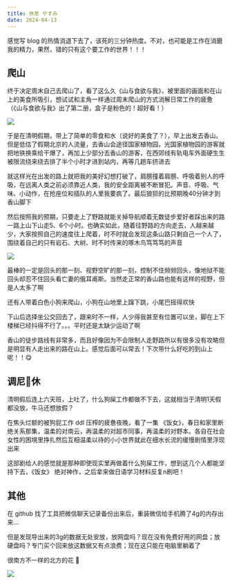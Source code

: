 ```yaml
---
title: 休息 やすみ
date: 2024-04-13
---
```


感觉写 blog 的热情消退下去了，该死的三分钟热度。不对，也可能是工作在消磨我的精力，果然，错的只有这个要工作的世界！！！

## 爬山

终于决定周末自己去爬山了，看了这么久《山与食欲与我》，被里面的画面和在山上的美食所吸引，想试试和主角一样通过周末爬山的方式消解日常工作的疲惫（《山与食欲与我》出了第二册，盒子是粉色的！超好看！）

![](https://img1.doubanio.com/view/subject/l/public/s34530829.jpg)

于是在清明假期，带上了简单的零食和水（说好的美食了？），早上出发去香山。但是低估了假期北京的人流量，去香山会途径国家植物园，光国家植物园的游客就把地铁换乘给干爆了，再加上少部分去香山的游客，在西郊线有轨电车外面硬生生被限流绕来绕去排了半个小时才进到站内，再等几趟车挤进去

就这样光在出发的路上就把我的美好幻想打破了，肩膀撞着肩膀、呼吸着别人的呼吸，在远离人类之前必须靠近人类，我的安全距离被不断冒犯。声音、呼吸、气味、小动作，在抢座位和插队的人里我要疯了。最后狼狈的比预期晚40分钟才到香山脚下

然后按照我的预期，只要走上了野路就能关掉导航顺着无数徒步爱好者踩出来的路一路上山下山走5、6个小时。也确实如此，随着往野路的方向走去，人越来越少，大家按照自己的速度往上爬着，时不时就会发现这条山路只剩自己一个人了，围绕着自己的只有岩石、大树、时不时传来的啄木鸟笃笃笃的声音

![](https://kingan-md-img.oss-cn-guangzhou.aliyuncs.com/blog/20240413154620691.jpeg?x-oss-process=image/format,webp/resize,w_640)

最棒的一定是回头的那一刻、视野空旷的那一刻，控制不住频频回头，像地狱不能回头却忍不住回头看亡妻的俄耳甫斯。当然走正常的香山路也能有这样的视野，但是人太多了啊

还有人带着白色小狗来爬山，小狗在山地里上蹿下跳，小尾巴摇得欢快

下山后选择坐公交回去了，跟来时不一样，人少得我甚至有位置可以坐，脚在上下楼梯已经抖得不行了。。。平时还是太缺少运动了啊

香山的徒步路线有非常多，而且好像因为不会限制人走野路所以有很多没有攻略但是明显有人走出来的路在山上。感觉后面可以常去！下次带什么好吃的到山上呢！！😋

## 调尼🐎休

清明假后连上六天班，上吐了，什么狗屎工作都做不下去，这就相当于清明1天假都没放，牛马还想放假？

在焦头烂额的被狗屁工作 ddl 压榨的疲惫夜晚，看了一集 《饭女》，春日和家里断绝关系那集，温柔的对南云，再温柔的对超市同事，再温柔的对野本。各自在社会女性的困境里挣扎然后互相温柔以待的小小世界就此在细水长流的缓慢剧情里浮现出来

这部剧给人的感觉就是那种即使现实里再做着什么狗屎工作，想到这几个人都能坚持下去，《饭女》 绝对神作，之后拿来做日语学习材料反复n刷吧！

## 其他

在 github 找了工具把微信聊天记录备份出来后，重装微信给手机腾了4g的内存出来...

但是发现导出来的3g的数据无处安放，放网盘吗？现在没有免费好用的网盘；放硬盘吗？专门买个回来放这数据又有点浪费；现在这只能在电脑里躺着了

很南方不一样的北方的花 🌸

![](https://kingan-md-img.oss-cn-guangzhou.aliyuncs.com/blog/20240413154937134.jpeg?x-oss-process=image/format,webp/resize,w_640)
